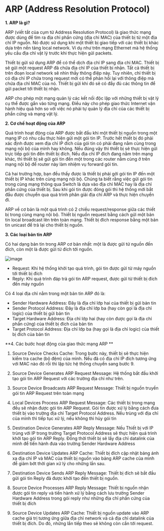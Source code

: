 # ARP (Address Resolution Protocol)

**1. ARP là gì?**

ARP (viết tắt của cụm từ Address Resolution Protocol) là giao thức mạng được dùng để tìm ra địa chỉ phần cứng (địa chỉ MAC) của thiết bị từ một địa chỉ IP nguồn. Nó được sử dụng khi một thiết bị giao tiếp với các thiết bị khác dựa trên nền tảng local network. Ví dụ như trên mạng Ethernet mà hệ thống yêu cầu địa chỉ vật lý trước khi thực hiện gửi packets. 

Thiết bị gửi sử dụng ARP để có thể dịch địa chỉ IP sang địa chỉ MAC. Thiết bị sẽ gửi một request ARP đã chứa địa chỉ IP của thiết bị nhận. Tất cả thiết bị trên đoạn local network sẽ nhìn thấy thông điệp này. Tuy nhiên, chỉ thiết bị có địa chỉ IP chứa trong request mới có thể phản hồi lại với thông điệp mà chứa địa chỉ MAC của nó. Thiết bị gửi khi đó sẽ có đầy đủ các thông tin để gửi packet tới thiết bị nhận.

ARP cho phép một mạng quản lý các kết nối độc lập với những thiết bị vật lý cụ thể được gắn vào từng mạng. Điều này cho phép giao thức Internet vận hành hiệu quả hơn so với việc nó phải tự quản lý địa chỉ của các thiết bị phần cứng và mạng vật lý.

**2. Cơ chế hoạt động của ARP**

Quá trình hoạt động của ARP được bắt đầu khi một thiết bị nguồn trong một mạng IP có nhu cầu thực hiện gửi một gói tin IP. Trước hết thiết bị đó phải xác định được xem địa chỉ IP đích của gói tin có phải đang nằm cùng trong mạng nội bộ của mình hay không. Nếu đúng vậy thì thiết bị sẽ thực hiện gửi trực tiếp gói tin đến thiết bị đích. Nếu địa chỉ IP đích đang  nằm trên mạng khác, thì thiết bị sẽ gửi gói tin đến một trong các router nằm cùng ở trên mạng nội bộ để router này làm nhiệm vụ forward gói tin.

Cả hai trường hợp, bạn đều thấy được là thiết bị phải gởi gói tin IP đến một thiết bị IP khác trên cùng mạng nội bộ. Chúng ta biết rằng việc gửi gói tin trong cùng mạng thông qua Switch là dựa vào địa chỉ MAC hay là địa chỉ phần cứng của thiết bị. Sau khi gói tin được đóng gói thì hệ thống mới bắt đầu được chuyển qua quá trình phân giải địa chỉ ARP và thực hiện chuyển đi.

ARP về cơ bản là một quá trình có 2 chiều request/response giữa các thiết bị trong cùng mạng nội bộ. Thiết bị nguồn request bằng cách gửi một bản tin local broadcast  lên trên toàn mạng. Thiết bị đích response bằng một bản tin unicast để trả lại cho thiết bị nguồn.

**3. Các loại bản tin ARP**

Có hai dạng bản tin trong ARP cơ bản nhất: một là được gửi từ nguồn đến đích, còn một là được gửi từ đích tới nguồn.

![image](https://user-images.githubusercontent.com/48250210/158012027-58c5efa7-17b5-445c-8f39-8f919125dd07.png)

* Request: Khi hệ thống khởi tạo quá trình, gói tin được gửi từ máy nguồn tới thiết bị đích
* Reply: Khi quá trình đáp trả gói tin ARP request, được gửi từ thiết bị đích đến máy nguồn

Có 4 loại địa chỉ nằm trong một bản tin ARP  đó là:

* Sender Hardware Address: Đây là địa chỉ lớp hai của thiết bị gửi bản tin
* Sender Protocol Address: Đây là địa chỉ lớp ba (hay còn gọi là địa chỉ logic) của thiết bị gửi bản tin
* Target Hardware Address: Địa chỉ lớp hai (hay còn được gọi là địa chỉ phần cứng) của thiết bị đích của bản tin
* Target Protocol Address: Địa chỉ lớp ba (hay gọi là  địa chỉ logic) của thiết bị đích của bản tin

**4. Các bước hoạt động của giao thức mạng ARP **

1. Source Device Checks Cache: Trong bước này, thiết bị sẽ  thực hiện kiểm tra cache (bộ đệm) của mình. Nếu đã có địa chỉ IP đích tương ứng với MAC nào đó rồi thì lập tức hệ thống chuyển sang bước 9.

2. Source Device Generates ARP Request Message:  Hệ thống bắt đầu khởi tạo gói tin ARP Request với các trường địa chỉ như trên.

3. Source Device Broadcasts ARP Request Message: Thiết bị nguồn truyền gói tin ARP Request trên toàn mạng

4. Local Devices Process ARP Request Message: Các thiết bị trong mạng đều sẽ nhận được gói tin ARP Request. Gói tin được xử lý bằng cách đưa thiết bị vào trường địa chỉ Target Protocol Address. Nếu trùng với địa chỉ của mình thì tiếp tục xử lý, nếu không thì hủy gói tin

5. Destination Device Generates ARP Reply Message: Nếu Thiết bị với IP trùng với IP trong trường Target Protocol Address sẽ thực hiện quá trình khởi tạo gói tin ARP Reply. Đồng thời thiết bị sẽ lấy địa chỉ datalink của mình để tiến hành đưa vào trường Sender Hardware Address

6. Destination Device Updates ARP Cache: Thiết bị đích cập nhật bảng ánh xạ địa chỉ IP và MAC của thiết bị nguồn vào bảng ARP cache của mình để giảm bớt thời gian xử lý cho những lần sau.

7. Destination Device Sends ARP Reply Message: Thiết bị đích sẽ bắt đầu gửi gói tin Reply đã được khởi tạo đến thiết bị nguồn. 

8. Source Device Processes ARP Reply Message: Thiết bị nguồn nhận được gói tin reply và tiến hành xử lý bằng cách lưu trường Sender Hardware Address trong gói reply như những địa chỉ phần cứng của thiết bị đích

9. Source Device Updates ARP Cache: Thiết bị nguồn update vào ARP cache giá trị tương ứng giữa địa chỉ network và cả địa chỉ datalink của thiết bị đích. Do đó, những lần tiếp theo sẽ không còn cần tới request.
